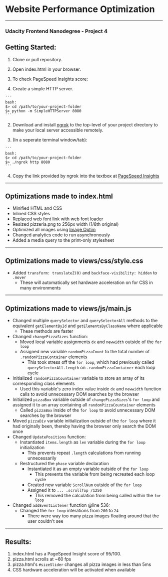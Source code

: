 # Website Performance Optimization

___
### Udacity Frontend Nanodegree - Project 4


## Getting Started:

1.  Clone or pull repository.
2.  Open index.html in your browser.
3.  To check PageSpeed Insights score:

  1. Create a simple HTTP server.

    ```
    bash:
    $> cd /path/to/your-project-folder
    $> python -m SimpleHTTPServer 8080
    ```

  2. Download and install [ngrok](https://ngrok.com/) to the top-level of your project directory to make your local server accessible remotely.

  3. (In a seperate terminal window/tab):  

    ```
    bash:
    $> cd /path/to/your-project-folder
    $> ./ngrok http 8080
    ```

  4. Copy the link provided by ngrok into the textbox at [PageSpeed Insights](https://developers.google.com/speed/pagespeed/insights/)

___
## Optimizations made to index.html

- Minified HTML and CSS
- Inlined CSS styles
- Replaced web font link with web font loader
- Resized pizzeria.png to 256px width (1/8th original)
- Optimized all images using [Image Optim](https://imageoptim.com/mac)
- Changed analytics code to run asynchronously
- Added a media query to the print-only stylesheet

___
## Optimizations made to views/css/style.css

- Added `transform: translateZ(0)` and `backface-visibility: hidden` to `.mover`
  - These will automatically set hardware acceleration on for CSS in many environments

___
## Optimizations made to views/js/main.js

- Changed multiple `querySelector` and `querySelectorAll` methods to the equivalent `getElementById` and `getElementsByClassName` where applicable
  - These methods are faster
- Changed `changePizzaSizes` function:
  - Moved local variable assignments `dx` and `newwidth` outside of the `for loop`
  - Assigned new variable `randomPizzaCount` to the total number of `.randomPizzaContainer` elements
    -  This took stress off the `for loop`, which had previously called `querySelectorAll.length` on `.randomPizzaContainer` each loop cycle
- Initialized `randomPizzaCountainer` variable to store an array of its corresponding class elements
  - Used this variable's zero index value inside `dx` and `newwidth` function calls to avoid unnecessary DOM searches by the browser
- Initialized `pizzaBox` variable outside of `changePizzaSizes`'s `for loop` and assigned it to an array containing all `randomPizzaCountainer` elements
  - Called `pizzaBox` inside of the `for loop` to avoid unnecessary DOM searches by the browser
- Moved `pizzaDiv` variable initialization outside of the `for loop` where it had originally been, thereby having the browser only search the DOM once 
- Changed `UpdatePositions` function:
  - Instantiated `items.length` as `len` variable during the `for loop` initialization
    - This prevents repeat `.length` calculations from running unnecessarily
  - Restructured the `phase` variable declaration
    - Instantiated it as an empty variable outside of the `for loop`
      - This prevents the variable from being recreated each loop cycle
    - Created new variable `ScrollNum` outside of the `for loop`
    - Assigned it to `... .scrollTop /1250`
      - This removed the calculation from being called within the `for loop`
- Changed `addEventListener` function @line 536:
  - Changed the `for loop` interations from `200` to `24`
    - There were way too many pizza images floating around that the user couldn't see

___
## Results:

1. index.html has a PageSpeed Insight score of 95/100.
2. pizza.html scrolls at ~60 fps
3. pizza.html's `#sizeSlider` changes all pizza images in less than 5ms
4. CSS hardware acceleration will be activated when available
